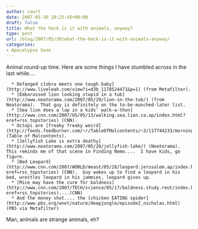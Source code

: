 ```yaml
---
author: court
date: 2007-05-30 20:25:45+00:00
draft: false
title: What the heck is it with animals, anyway?
type: post
url: /blog/2007/05/30/what-the-heck-is-it-with-animals-anyway/
categories:
- Apocalypse Soon
---
```


Animal round-up time.  Here are some things I have stumbled across in the last while....



	  * Defanged c[obra meets one tough baby](http://www.liveleak.com/view?i=d3b_1178524471&p=1) (from Metafilter).
	  * [Embarassed lion looking stupid in a tub](http://www.neatorama.com/2007/05/29/lion-in-the-tub/) (from Neatorama).  That guy is definitely on the to-be-munched-later list.
	  * [Sea lion does a lap in a kids' walk-a-thon](http://www.cnn.com/2007/US/05/13/walking.sea.lion.ca.ap/index.html?eref=rss_topstories) (CNN).
	  * Octopi are [freaky freaky weird](http://feeds.feedburner.com/~r/TableOfMalcontents/~3/117744233/morning_thing_m_1.html) (Table of Malcontents).
	  * [Jellyfish Lake is extra deathy](http://www.neatorama.com/2007/05/20/jellyfish-lake/) (Neatorama).  This reminds me of that scene in Finding Nemo....  I have kids, go figure.
	  * [Bed Leopard](http://www.cnn.com/2007/WORLD/meast/05/28/leopard.jerusalem.ap/index.html?eref=rss_topstories) (CNN).  Guy wakes up to find a leopard in his bed, wrestles leopard in his jammies, leopard gives up.
	  * [Mice may have the cure for baldness](http://www.cnn.com/2007/TECH/science/05/17/baldness.study.reut/index.html?eref=rss_topstories)....(CNN)
	  * And the money shot.... the [chicken EATING spider](http://www.pbs.org/wnet/nature/deepjungle/episode2_nicholas.html) (PBS via Metafilter)

Man, animals are strange animals, eh?
